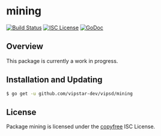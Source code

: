 mining
======

[![Build Status](http://img.shields.io/travis/vipstar-dev/vipsd.svg)](https://travis-ci.org/vipstar-dev/vipsd)
[![ISC License](http://img.shields.io/badge/license-ISC-blue.svg)](http://copyfree.org)
[![GoDoc](https://img.shields.io/badge/godoc-reference-blue.svg)](http://godoc.org/github.com/vipstar-dev/vipsd/mining)

## Overview

This package is currently a work in progress.

## Installation and Updating

```bash
$ go get -u github.com/vipstar-dev/vipsd/mining
```

## License

Package mining is licensed under the [copyfree](http://copyfree.org) ISC
License.
